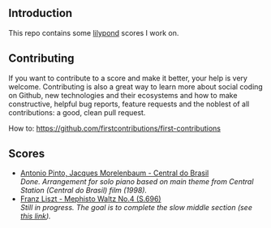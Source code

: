 ## Introduction

This repo contains some [lilypond](http://lilypond.org/) scores I work on.

## Contributing

If you want to contribute to a score and make it better, your help is very welcome. Contributing is also a great way to learn more about social coding on Github, new technologies and their ecosystems and how to make constructive, helpful bug reports, feature requests and the noblest of all contributions: a good, clean pull request.

How to: https://github.com/firstcontributions/first-contributions

## Scores

- [Antonio Pinto, Jacques Morelenbaum - Central do Brasil](scores/Antonio-Pinto,-Jacques-Morelenbaum/Central-do-Brasil)  
_Done. Arrangement for solo piano based on main theme from Central Station (Central do Brasil) film (1998)._
- [Franz Liszt - Mephisto Waltz No.4 (S.696)](scores/Franz-Liszt/Mephisto-Waltz-No.4/)  
_Still in progress. The goal is to complete the slow middle section (see [this link](https://en.wikipedia.org/wiki/Mephisto_Waltzes#cite_note-16))._